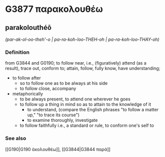 # G3877 παρακολουθέω

## parakolouthéō

_(par-ak-ol-oo-theh'-o | pa-ra-koh-loo-THEH-oh | pa-ra-koh-loo-THAY-oh)_

### Definition

from G3844 and G0190; to follow near, i.e., (figuratively) attend (as a result), trace out, conform to; attain, follow, fully know, have understanding; 

- to follow after
  - so to follow one as to be always at his side
  - to follow close, accompany
- metaphorically
  - to be always present, to attend one wherever he goes
  - to follow up a thing in mind so as to attain to the knowledge of it
    - to understand, (compare the English phrases &quot;to follow a matter up,&quot; &quot;to trace its course&quot;)
    - to examine thoroughly, investigate
  - to follow faithfully i.e., a standard or rule, to conform one's self to

### See also

[[G190|G190 ἀκολουθέω]], [[G3844|G3844 παρά]]
